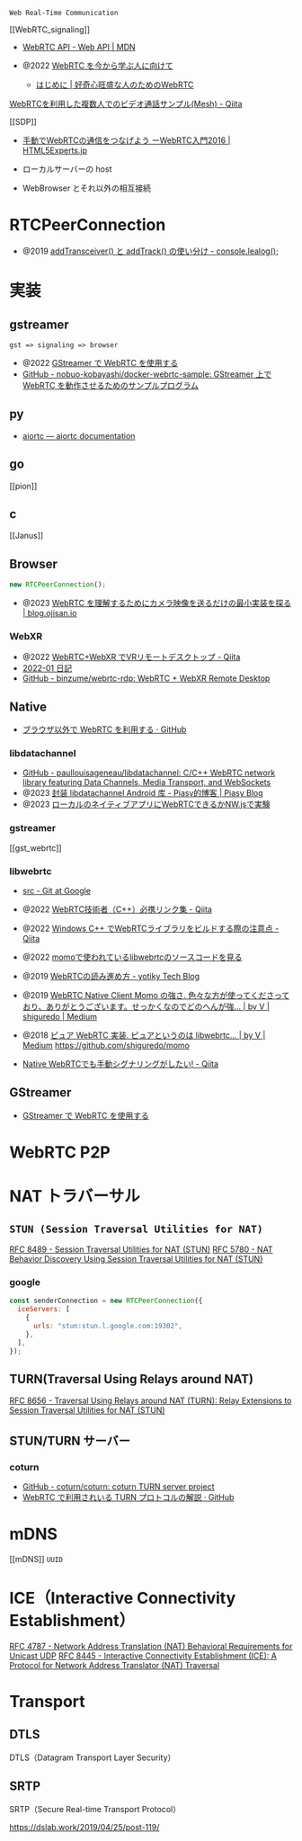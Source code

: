 `Web Real-Time Communication`

[[WebRTC_signaling]]

- [WebRTC API - Web API | MDN](https://developer.mozilla.org/ja/docs/Web/API/WebRTC_API)

- @2022 [WebRTC を今から学ぶ人に向けて](https://zenn.dev/voluntas/scraps/82b9e111f43ab3)
	- [はじめに | 好奇心旺盛な人のためのWebRTC](https://webrtcforthecurious.com/ja/)

[WebRTCを利用した複数人でのビデオ通話サンプル(Mesh) - Qiita](https://qiita.com/nakka_/items/2d1fd3a941f7c0c1108f)

[[SDP]]

- [手動でWebRTCの通信をつなげよう ーWebRTC入門2016 | HTML5Experts.jp](https://html5experts.jp/mganeko/19814/)

- ローカルサーバーの host
- WebBrowser とそれ以外の相互接続





# RTCPeerConnection
- @2019 [addTransceiver() と addTrack() の使い分け - console.lealog();](https://lealog.hateblo.jp/entry/2019/03/12/114529)

# 実装
## gstreamer
`gst => signaling => browser`
- @2022 [GStreamer で WebRTC を使用する](https://www.gclue.jp/2022/07/gstreamer-webrtc.html)
- [GitHub - nobuo-kobayashi/docker-webrtc-sample: GStreamer 上で WebRTC を動作させるためのサンプルプログラム](https://github.com/nobuo-kobayashi/docker-webrtc-sample/tree/main)

## py
- [aiortc — aiortc documentation](https://aiortc.readthedocs.io/en/latest/index.html)

## go
[[pion]]

## c
[[Janus]]

## Browser
```js
new RTCPeerConnection();
```

- @2023 [WebRTC を理解するためにカメラ映像を送るだけの最小実装を探る | blog.ojisan.io](https://blog.ojisan.io/webrtc-video-minimal-impl/)

### WebXR
- @2022 [WebRTC+WebXR でVRリモートデスクトップ - Qiita](https://qiita.com/binzume/items/52a4f4be5c316753e1b1)
- [2022-01 日記](https://www.binzume.net/diary/2022-01)
- [GitHub - binzume/webrtc-rdp: WebRTC + WebXR Remote Desktop](https://github.com/binzume/webrtc-rdp)

## Native
- [ブラウザ以外で WebRTC を利用する · GitHub](https://gist.github.com/voluntas/df61f8018c88b6490e18f2c3a3e8871d)

### libdatachannel
- [GitHub - paullouisageneau/libdatachannel: C/C++ WebRTC network library featuring Data Channels, Media Transport, and WebSockets](https://github.com/paullouisageneau/libdatachannel)
- @2023 [封装 libdatachannel Android 库 - Piasy的博客 | Piasy Blog](https://blog.piasy.com/2023/04/08/libdatachannel-native/index.html)
- @2023 [ローカルのネイティブアプリにWebRTCできるかNW.jsで実験](https://zenn.dev/okuoku/scraps/f5aa6b983d6e12)

### gstreamer
[[gst_webrtc]]

### libwebrtc
- [src - Git at Google](https://webrtc.googlesource.com/src)


- @2022 [WebRTC技術者（C++）必携リンク集 - Qiita](https://qiita.com/sdozono/items/57a9ec60072fdbea1f4c)
- @2022 [Windows C++ でWebRTCライブラリをビルドする際の注意点 - Qiita](https://qiita.com/sdozono/items/a06f19e6d1ffbdc9295a)
- @2022 [momoで使われているlibwebrtcのソースコードを見る](https://zenn.dev/tetsu_koba/articles/9bb8bc91d36561)
- @2019 [WebRTCの読み進め方 - yotiky Tech Blog](https://yotiky.hatenablog.com/entry/webrtc-howtoread)
- @2019 [WebRTC Native Client Momo の強さ. 色々な方が使ってくださっており、ありがとうございます。せっかくなのでどのへんが強… | by V | shiguredo | Medium](https://medium.com/shiguredo/webrtc-native-client-momo-%E3%81%AE%E5%BC%B7%E3%81%95-ccc631f34403)
- @2018 [ピュア WebRTC 実装. ピュアというのは libwebrtc… | by V | Medium](https://voluntas.medium.com/%E3%83%94%E3%83%A5%E3%82%A2-webrtc-%E5%AE%9F%E8%A3%85-51bbbec3be8e)
https://github.com/shiguredo/momo

- [Native WebRTCでも手動シグナリングがしたい! - Qiita](https://qiita.com/alivelime/items/e4bd386eb18160c7aeca)

## GStreamer
- [GStreamer で WebRTC を使用する](https://www.gclue.jp/2022/07/gstreamer-webrtc.html)

# WebRTC P2P

# NAT トラバーサル
## `STUN (Session Traversal Utilities for NAT)`
[RFC 8489 - Session Traversal Utilities for NAT (STUN)](https://tools.ietf.org/html/rfc8489)
[RFC 5780 - NAT Behavior Discovery Using Session Traversal Utilities for NAT (STUN)](https://tools.ietf.org/html/rfc5780)
### google
```js
const senderConnection = new RTCPeerConnection({
  iceServers: [
    {
      urls: "stun:stun.l.google.com:19302",
    },
  ],
});
```

## TURN(Traversal Using Relays around NAT)
[RFC 8656 - Traversal Using Relays around NAT (TURN): Relay Extensions to Session Traversal Utilities for NAT (STUN)](https://tools.ietf.org/html/rfc8656)

## STUN/TURN サーバー
### coturn
- [GitHub - coturn/coturn: coturn TURN server project](https://github.com/coturn/coturn)
- [WebRTC で利用されいる TURN プロトコルの解説 · GitHub](https://gist.github.com/voluntas/a1d39c2b2a4392956ff69732dc493e39)

# mDNS
[[mDNS]]
`UUID`
# ICE（Interactive Connectivity Establishment）
[RFC 4787 - Network Address Translation (NAT) Behavioral Requirements for Unicast UDP](https://tools.ietf.org/html/rfc4787)
[RFC 8445 - Interactive Connectivity Establishment (ICE): A Protocol for Network Address Translator (NAT) Traversal](https://tools.ietf.org/html/rfc8445)

# Transport
## DTLS
DTLS（Datagram Transport Layer Security）
## SRTP
SRTP（Secure Real-time Transport Protocol）

https://dslab.work/2019/04/25/post-119/